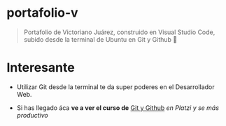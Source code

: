# portafolio-v

> Portafolio de Victoriano Ju&aacute;rez, construido en Visual Studio Code, subido desde la terminal de Ubuntu en Git y Github 💚



# Interesante

* Utilizar Git desde la terminal te da super poderes en el Desarrollador Web.

* Si has llegado &aacute;ca **ve a ver el curso de** [Git y Github](https://platzi.com/cursos/git-github/ "Git-Github") _en Platzi y se m&aacute;s productivo_
 

